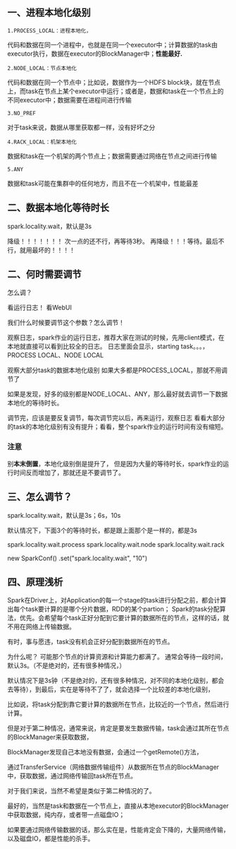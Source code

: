 
## 一、进程本地化级别

	1.PROCESS_LOCAL：进程本地化，
	
代码和数据在同一个进程中，也就是在同一个executor中；计算数据的task由executor执行，数据在executor的BlockManager中；**性能最好.**
 
	2.NODE_LOCAL：节点本地化

代码和数据在同一个节点中；比如说，数据作为一个HDFS block块，就在节点上，而task在节点上某个executor中运行；或者是，数据和task在一个节点上的不同executor中；数据需要在进程间进行传输

	3.NO_PREF

对于task来说，数据从哪里获取都一样，没有好坏之分

	4.RACK_LOCAL：机架本地化

数据和task在一个机架的两个节点上；数据需要通过网络在节点之间进行传输

	5.ANY

数据和task可能在集群中的任何地方，而且不在一个机架中，性能最差


## 二、数据本地化等待时长
spark.locality.wait，默认是3s

降级！！！！！！！ 次一点的还不行，再等待3秒。
再降级！！！等待。最后不行，就用最坏的！！！！


## 二、何时需要调节

怎么调？

看运行日志！
看WebUI

我们什么时候要调节这个参数？怎么调节！

观察日志，spark作业的运行日志，推荐大家在测试的时候，先用client模式，在本地就直接可以看到比较全的日志。
日志里面会显示，starting task。。。，PROCESS LOCAL、NODE LOCAL

观察大部分task的数据本地化级别
如果大多都是PROCESS_LOCAL，那就不用调节了

如果是发现，好多的级别都是NODE_LOCAL、ANY，那么最好就去调节一下数据本地化的等待时长。


调节完，应该是要反复调节，每次调节完以后，再来运行，观察日志
看看大部分的task的本地化级别有没有提升；看看，整个spark作业的运行时间有没有缩短。

### 注意

别**本末倒置**，本地化级别倒是提升了，
但是因为大量的等待时长，spark作业的运行时间反而增加了，那就还是不要调节了。

##  三、怎么调节？
spark.locality.wait，默认是3s；6s，10s

默认情况下，下面3个的等待时长，都是跟上面那个是一样的，都是3s

spark.locality.wait.process
spark.locality.wait.node
spark.locality.wait.rack

new SparkConf()
.set("spark.locality.wait", "10")






## 四、原理浅析


Spark在Driver上，对Application的每一个stage的task进行分配之前，都会计算出每个task要计算的是哪个分片数据，RDD的某个partion；
Spark的task分配算法，优先。会希望每个task正好分配到它要计算的数据所在的节点，这样的话，就不用在网络上传输数据。

有时，事与愿违，task没有机会正好分配到数据所在的节点。

为什么呢？ 可能那个节点的计算资源和计算能力都满了。
通常会等待一段时间，默认3s。（不是绝对的，还有很多种情况，）

默认情况下是3s钟（不是绝对的，还有很多种情况，对不同的本地化级别，都会去等待），到最后，实在是等待不了了，就会选择一个比较差的本地化级别，

比如说，将task分配到靠它要计算的数据所在节点，比较近的一个节点，然后进行计算。

但是对于第二种情况，通常来说，肯定是要发生数据传输，task会通过其所在节点的BlockManager来获取数据，

BlockManager发现自己本地没有数据，会通过一个getRemote()方法，

通过TransferService（网络数据传输组件）从数据所在节点的BlockManager中，获取数据，通过网络传输回task所在节点。

对于我们来说，当然不希望是类似于第二种情况的了。

最好的，当然是task和数据在一个节点上，直接从本地executor的BlockManager中获取数据，纯内存，或者带一点磁盘IO；

如果要通过网络传输数据的话，那么实在是，性能肯定会下降的，大量网络传输，以及磁盘IO，都是性能的杀手。


	

